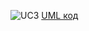 ![UC3](https://www.planttext.com/api/plantuml/img/fLHDRn9H5Ds_N_4IjvOEc1Y3bDHK5ovCt9YuCrCOFY8oPfXk30jQBDqGcnY2YR5gvG-C26Nu_Wlt_YFFVGC9s8ADRcRUtBdlddlEFU_jLtpRyu_UbFHHnV4UPJ871RkSBvRpgkJaV5rmxApZgLJEBViwuvPSRy-oB5qfldFsuW_IgSFqSplpsiuxoTJkOLe_Sv5j-wwdDcovBrkUFewoNnpitDkMHnSKq82w54JvrA8PzH13XAOqvVDTB4CJ6bC_2cb-psqQSvCcU7TZMm4wV4O17sDdI2CA5p1V34oVQ_XtGZEktTLqII4VuwjF4mgs5_rcjlQfntKapwJ5JOKrd-9rHdsD-8n-6cuX_eMhp4nWXTTs-E-07W0QgTW7e1Nn8e0ndzzAllfse8z6j35_084fjpLqHAT03hZ1RVvaS3TMq4zUlhAif2WRq91FDF0XGnVeFPgBR6OLS6jp5wP6tDGGKRlo_ESw2TIvYERBBJCF6JZepBbkFhMHRu1H6CdW6JwDRJKwVJNU4Wk8muQGY1j6wO1hQ6iOIQISSdPvqbJrkakgoXnIbRp9GLAChb1zqVV80Cvf95qFbeT5d21PVxFMGrLsVKTxnNp1rtTiEvUpxNMAdfCLQb4hLr82vMRHD2CcKa5uh1sPgah-SOYkTSTrRgtqnkUWis9w3MUBWyLZJGs6VP4LlZDrvb9QgDGNOug6jXpJV_6AtpOniIx03OF49DstIaLzv5maOkHgcIbCmKnkZuLF90XvefiCzln17Ufe-enBfg4HdSIe4QDBh4O207MRig9VD5F82cNZJi9AMAQn9U0-Fd3bA_KR)
[UML код](https://www.planttext.com/?text=fLHDRn9H5Ds_N_4IjvOEc1Y3bDHK5ovCt9YuCrCOFY8oPfXk30jQBDqGcnY2YR5gvG-C26Nu_Wlt_YFFVGC9s8ADRcRUtBdlddlEFU_jLtpRyu_UbFHHnV4UPJ871RkSBvRpgkJaV5rmxApZgLJEBViwuvPSRy-oB5qfldFsuW_IgSFqSplpsiuxoTJkOLe_Sv5j-wwdDcovBrkUFewoNnpitDkMHnSKq82w54JvrA8PzH13XAOqvVDTB4CJ6bC_2cb-psqQSvCcU7TZMm4wV4O17sDdI2CA5p1V34oVQ_XtGZEktTLqII4VuwjF4mgs5_rcjlQfntKapwJ5JOKrd-9rHdsD-8n-6cuX_eMhp4nWXTTs-E-07W0QgTW7e1Nn8e0ndzzAllfse8z6j35_084fjpLqHAT03hZ1RVvaS3TMq4zUlhAif2WRq91FDF0XGnVeFPgBR6OLS6jp5wP6tDGGKRlo_ESw2TIvYERBBJCF6JZepBbkFhMHRu1H6CdW6JwDRJKwVJNU4Wk8muQGY1j6wO1hQ6iOIQISSdPvqbJrkakgoXnIbRp9GLAChb1zqVV80Cvf95qFbeT5d21PVxFMGrLsVKTxnNp1rtTiEvUpxNMAdfCLQb4hLr82vMRHD2CcKa5uh1sPgah-SOYkTSTrRgtqnkUWis9w3MUBWyLZJGs6VP4LlZDrvb9QgDGNOug6jXpJV_6AtpOniIx03OF49DstIaLzv5maOkHgcIbCmKnkZuLF90XvefiCzln17Ufe-enBfg4HdSIe4QDBh4O207MRig9VD5F82cNZJi9AMAQn9U0-Fd3bA_KR)
